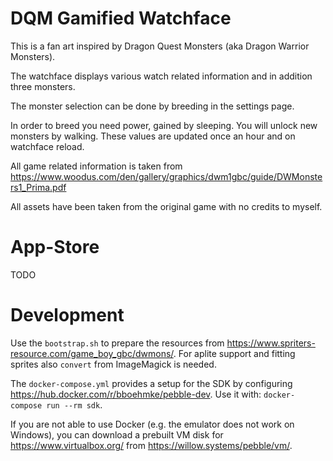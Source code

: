 # DQM Gamified Watchface

This is a fan art inspired by Dragon Quest Monsters (aka Dragon Warrior Monsters).

The watchface displays various watch related information and in addition three monsters.

The monster selection can be done by breeding in the settings page.

In order to breed you need power, gained by sleeping. You will unlock new monsters by walking. These values are updated once an hour and on watchface reload.

All game related information is taken from
https://www.woodus.com/den/gallery/graphics/dwm1gbc/guide/DWMonsters1_Prima.pdf

All assets have been taken from the original game with no credits to myself.

# App-Store

TODO

# Development

Use the `bootstrap.sh` to prepare the resources from https://www.spriters-resource.com/game_boy_gbc/dwmons/. For aplite support and fitting sprites also `convert` from ImageMagick is needed.

The `docker-compose.yml` provides a setup for the SDK by configuring https://hub.docker.com/r/bboehmke/pebble-dev. Use it with:
`docker-compose run --rm sdk`.

If you are not able to use Docker (e.g. the emulator does not work on Windows), you can download a prebuilt VM disk for https://www.virtualbox.org/ from https://willow.systems/pebble/vm/.
